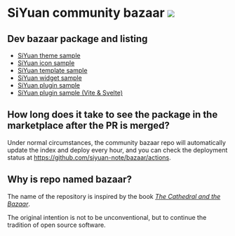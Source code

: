 # SiYuan community bazaar <a title="Hits" target="_blank" href="https://github.com/siyuan-note/bazaar"><img src="https://hits.b3log.org/siyuan-note/bazaar.svg"></a>

## Dev bazaar package and listing

* [SiYuan theme sample](https://github.com/siyuan-note/theme-sample)
* [SiYuan icon sample](https://github.com/siyuan-note/icon-sample)
* [SiYuan template sample](https://github.com/siyuan-note/template-sample)
* [SiYuan widget sample](https://github.com/siyuan-note/widget-sample)
* [SiYuan plugin sample](https://github.com/siyuan-note/plugin-sample)
* [SiYuan plugin sample (Vite & Svelte)](https://github.com/siyuan-note/plugin-sample-vite-svelte)

## How long does it take to see the package in the marketplace after the PR is merged?

Under normal circumstances, the community bazaar repo will automatically update the index and deploy every hour,
and you can check the deployment status at https://github.com/siyuan-note/bazaar/actions.

## Why is repo named bazaar?

The name of the repository is inspired by the book _[The Cathedral and the Bazaar](https://en.wikipedia.org/wiki/The_Cathedral_and_the_Bazaar)_. 

The original intention is not to be unconventional, but to continue the tradition of open source software.
